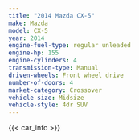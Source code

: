 ```yaml
---
title: "2014 Mazda CX-5"
make: Mazda
model: CX-5
year: 2014
engine-fuel-type: regular unleaded
engine-hp: 155
engine-cylinders: 4
transmission-type: Manual
driven-wheels: Front wheel drive
number-of-doors: 4
market-category: Crossover
vehicle-size: Midsize
vehicle-style: 4dr SUV
---
```


{{< car_info >}}
